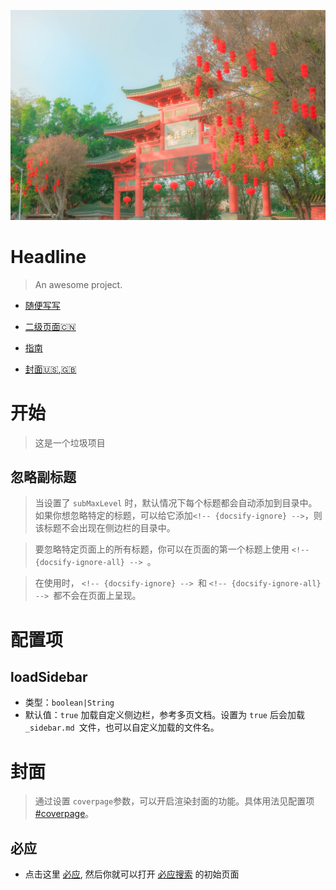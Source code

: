 ![](_media/fengmian001.jpg)

# Headline

> An awesome project.

* [随便写写](guide.md "The greatest guide in the world")
  
* [二级页面:cn:](second/)
  
* [指南](second/guide)
  
* [封面:us:,:uk:](/)


# 开始

>这是一个垃圾项目

## 忽略副标题 <!-- {docsify-ignore}-->
>当设置了 `subMaxLevel` 时，默认情况下每个标题都会自动添加到目录中。如果你想忽略特定的标题，可以给它添加`<!-- {docsify-ignore} -->`，则该标题不会出现在侧边栏的目录中。

>要忽略特定页面上的所有标题，你可以在页面的第一个标题上使用 `<!-- {docsify-ignore-all} --> `。

>在使用时， `<!-- {docsify-ignore} --> `和 `<!-- {docsify-ignore-all} --> `都不会在页面上呈现。

# 配置项

## loadSidebar
- 类型：`boolean|String`
- 默认值：`true`
    加载自定义侧边栏，参考多页文档。设置为 `true` 后会加载 `_sidebar.md `文件，也可以自定义加载的文件名。

# 封面

>通过设置 `coverpage`参数，可以开启渲染封面的功能。具体用法见配置项[#coverpage]()。

## 必应

- 点击这里 [必应](https://cn.bing.com), 然后你就可以打开 [必应搜索](https://cn.bing.com) 的初始页面


